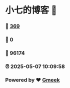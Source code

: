 # 小七的博客 :link:  
### :page_facing_up: [369](/tag.html) 
### :speech_balloon: 0 
### :hibiscus: 96174 
### :alarm_clock: 2025-05-07 10:09:58 
### Powered by :heart: [Gmeek](https://github.com/Meekdai/Gmeek)
